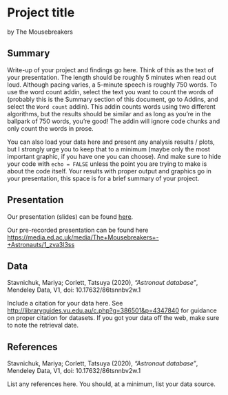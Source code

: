 Project title
================
by The Mousebreakers

## Summary

Write-up of your project and findings go here. Think of this as the text
of your presentation. The length should be roughly 5 minutes when read
out loud. Although pacing varies, a 5-minute speech is roughly 750
words. To use the word count addin, select the text you want to count
the words of (probably this is the Summary section of this document, go
to Addins, and select the `Word count` addin). This addin counts words
using two different algorithms, but the results should be similar and as
long as you’re in the ballpark of 750 words, you’re good\! The addin
will ignore code chunks and only count the words in prose.

You can also load your data here and present any analysis results /
plots, but I strongly urge you to keep that to a minimum (maybe only the
most important graphic, if you have one you can choose). And make sure
to hide your code with `echo = FALSE` unless the point you are trying to
make is about the code itself. Your results with proper output and
graphics go in your presentation, this space is for a brief summary of
your project.

## Presentation

Our presentation (slides) can be found
[here](https://ids-s1-20.github.io/project-the_mousebreakers/).

Our pre-recorded presentation can be found here
<https://media.ed.ac.uk/media/The+Mousebreakers+-+Astronauts/1_zva3l3ss>

## Data

Stavnichuk, Mariya; Corlett, Tatsuya (2020), *“Astronaut database”*,
Mendeley Data, V1, doi: 10.17632/86tsnnbv2w.1

Include a citation for your data here. See
<http://libraryguides.vu.edu.au/c.php?g=386501&p=4347840> for guidance
on proper citation for datasets. If you got your data off the web, make
sure to note the retrieval date.

## References

Stavnichuk, Mariya; Corlett, Tatsuya (2020), *“Astronaut database”*,
Mendeley Data, V1, doi: 10.17632/86tsnnbv2w.1

List any references here. You should, at a minimum, list your data
source.
